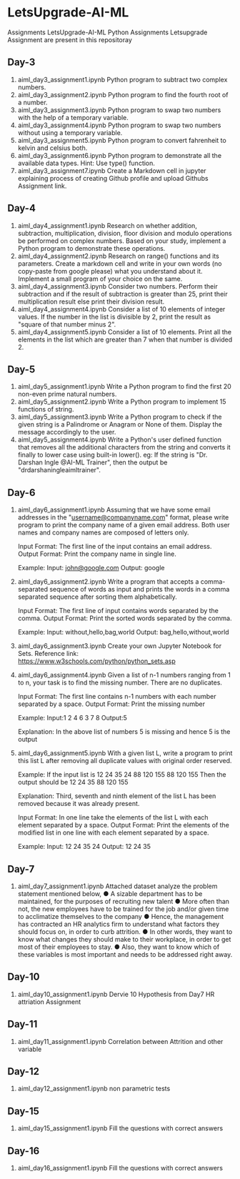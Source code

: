 # LetsUpgrade-AI-ML
Assignments
LetsUpgrade-AI-ML Python Assignments
Letsupgrade Assignment are present in this repositoray

## Day-3
1) aiml_day3_assignment1.ipynb
     Python program to subtract two complex numbers.
2) aiml_day3_assignment2.ipynb
     Python program to find the fourth root of a number.
3) aiml_day3_assignment3.ipynb
      Python program to swap two numbers with the help of a temporary variable.
4) aiml_day3_assignment4.ipynb
     Python program to swap two numbers without using a temporary variable.
5) aiml_day3_assignment5.ipynb
     Python program to convert fahrenheit to kelvin and celsius both. 
6) aiml_day3_assignment6.ipynb
     Python program to demonstrate all the available data types. Hint: Use type() function. 
8) aiml_day3_assignment7.ipynb
     Create a Markdown cell in jupyter explaining process of creating Github profile and upload 
     Githubs Assignment link. 
## Day-4
1) aiml_day4_assignment1.ipynb
     Research on whether addition, subtraction, multiplication, division, floor division and modulo 
     operations be performed on complex numbers. Based on your study, implement a Python program to 
     demonstrate these operations.
2) aiml_day4_assignment2.ipynb
     Research on range() functions and its parameters. Create a markdown cell and write in your own
     words (no copy-paste from google please) what you understand about it. 
     Implement a small program of your choice on the same. 
3) aiml_day4_assignment3.ipynb
       Consider two numbers. Perform their subtraction and if the result of subtraction is greater 
       than 25, print their multiplication result else print their division result.
4) aiml_day4_assignment4.ipynb
     Consider a list of 10 elements of integer values. If the number in the list is divisible by 2, 
     print the result as "square of that number minus 2". 
5) aiml_day4_assignment5.ipynb
     Consider a list of 10 elements. Print all the elements in the list which are greater 
     than 7 when that number is divided 2.  
## Day-5
1) aiml_day5_assignment1.ipynb
     Write a Python program to find the first 20 non-even prime natural numbers. 
2) aiml_day5_assignment2.ipynb
     Write a Python program to implement 15 functions of string.  
3) aiml_day5_assignment3.ipynb
       Write a Python program to check if the given string is a Palindrome or 
       Anagram or None of them. Display the message accordingly to the user.
4) aiml_day5_assignment4.ipynb
     Write a Python's user defined function that removes all the additional 
     characters from the string and converts it finally to lower case using 
     built-in lower(). eg: If the string is "Dr. Darshan Ingle @AI-ML Trainer", 
     then the output be "drdarshaningleaimltrainer".  
## Day-6
1) aiml_day6_assignment1.ipynb
     Assuming that we have some email addresses in the "username@companyname.com" 
     format, please write program to print the company name of a given email address. 
     Both user names and company names are composed of letters only.
     
     Input Format:
              The first line of the input contains an email address.
     Output Format:
              Print the company name in single line.

     Example:
              Input:
                       john@google.com
              Output:
                       google
2) aiml_day6_assignment2.ipynb
     Write a program that accepts a comma-separated sequence of words as input and 
     prints the words in a comma separated sequence after sorting them alphabetically.

     Input Format:
              The first line of input contains words separated by the comma.
     Output Format:
              Print the sorted words separated by the comma.

     Example:
              Input:
                       without,hello,bag,world
              Output:
                       bag,hello,without,world  
3) aiml_day6_assignment3.ipynb
     Create your own Jupyter Notebook for Sets.
     Reference link: https://www.w3schools.com/python/python_sets.asp
4) aiml_day6_assignment4.ipynb
     Given a list of n-1 numbers ranging from 1 to n, your task is to find the missing 
     number. There are no duplicates.

     Input Format:
              The first line contains n-1 numbers with each number separated by a space.
     Output Format:
              Print the missing number

     Example:
              Input:1 2 4 6 3 7 8
     Output:5

     Explanation:
              In the above list of numbers 5 is missing and hence 5 is the output
5) aiml_day6_assignment5.ipynb
     With a given list L, write a program to print this list L after removing all 
     duplicate values with original order reserved.
     
     Example:
              If the input list is
              12 24 35 24 88 120 155 88 120 155
              Then the output should be
              12 24 35 88 120 155

     Explanation:
              Third, seventh and ninth element of the list L has been removed because 
              it was already present.

     Input Format:
              In one line take the elements of the list L with each element separated 
              by a space.
     Output Format:
              Print the elements of the modified list in one line with each element separated 
              by a space.

     Example:
              Input: 12 24 35 24
     Output:
              12 24 35
## Day-7
1) aiml_day7_assignment1.ipynb
     Attached dataset analyze the problem statement mentioned  below,
              ● A sizable department has to be maintained, for the purposes
                of recruiting new talent
              ● More often than not, the new employees have to be trained for 
                the job and/or given time to acclimatize themselves to the company
              ● Hence, the management has contracted an HR analytics firm to 
                understand what factors they should focus on, in order to curb attrition.
              ● In other words, they want to know what changes they should make to their 
                workplace, in order to get most of their employees to stay.
              ● Also, they want to know which of these variables is most important and 
                needs to be addressed right away.
## Day-10
1) aiml_day10_assignment1.ipynb
     Dervie 10 Hypothesis from Day7 HR attriation Assignment
## Day-11
1) aiml_day11_assignment1.ipynb
     Correlation between Attrition and other variable

## Day-12
1) aiml_day12_assignment1.ipynb
     non parametric tests

## Day-15
1) aiml_day15_assignment1.ipynb
     Fill the questions with correct answers

## Day-16
1) aiml_day16_assignment1.ipynb
     Fill the questions with correct answers
